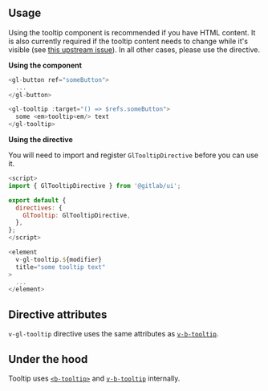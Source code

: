 ## Usage

Using the tooltip component is recommended if you have HTML content.
It is also currently required if the tooltip content needs to change while it's visible (see [this upstream issue]).
In all other cases, please use the directive.

[this upstream issue]: https://github.com/bootstrap-vue/bootstrap-vue/issues/2142

**Using the component**
~~~js
<gl-button ref="someButton">
  ...
</gl-button>

<gl-tooltip :target="() => $refs.someButton">
  some <em>tooltip<em/> text
</gl-tooltip>
~~~

**Using the directive**

You will need to import and register `GlTooltipDirective` before you can use it.

~~~js
<script>
import { GlTooltipDirective } from '@gitlab/ui';

export default {
  directives: {
    GlTooltip: GlTooltipDirective,
  },
};
</script>

<element
  v-gl-tooltip.${modifier}
  title="some tooltip text"
>
  ...
</element>
~~~

## Directive attributes

`v-gl-tooltip` directive uses the same attributes as [`v-b-tooltip`].

## Under the hood
Tooltip uses [`<b-tooltip>`] and [`v-b-tooltip`] internally.

[`<b-tooltip>`]: https://bootstrap-vue.js.org/docs/components/tooltip

[`v-b-tooltip`]: https://bootstrap-vue.js.org/docs/directives/tooltip
